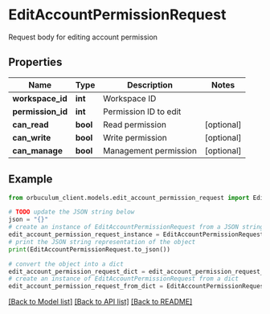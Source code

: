 # EditAccountPermissionRequest

Request body for editing account permission

## Properties

Name | Type | Description | Notes
------------ | ------------- | ------------- | -------------
**workspace_id** | **int** | Workspace ID | 
**permission_id** | **int** | Permission ID to edit | 
**can_read** | **bool** | Read permission | [optional] 
**can_write** | **bool** | Write permission | [optional] 
**can_manage** | **bool** | Management permission | [optional] 

## Example

```python
from orbuculum_client.models.edit_account_permission_request import EditAccountPermissionRequest

# TODO update the JSON string below
json = "{}"
# create an instance of EditAccountPermissionRequest from a JSON string
edit_account_permission_request_instance = EditAccountPermissionRequest.from_json(json)
# print the JSON string representation of the object
print(EditAccountPermissionRequest.to_json())

# convert the object into a dict
edit_account_permission_request_dict = edit_account_permission_request_instance.to_dict()
# create an instance of EditAccountPermissionRequest from a dict
edit_account_permission_request_from_dict = EditAccountPermissionRequest.from_dict(edit_account_permission_request_dict)
```
[[Back to Model list]](../README.md#documentation-for-models) [[Back to API list]](../README.md#documentation-for-api-endpoints) [[Back to README]](../README.md)


